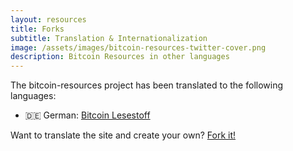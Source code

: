 ```yaml
---
layout: resources
title: Forks
subtitle: Translation & Internationalization
image: /assets/images/bitcoin-resources-twitter-cover.png
description: Bitcoin Resources in other languages
---
```


The bitcoin-resources project has been translated to the following languages:

- 🇩🇪 German: [Bitcoin Lesestoff](https://bitcoinlesestoff.de/)

Want to translate the site and create your own?
[Fork it!](https://github.com/bitcoin-resources/bitcoin-resources.github.io)
